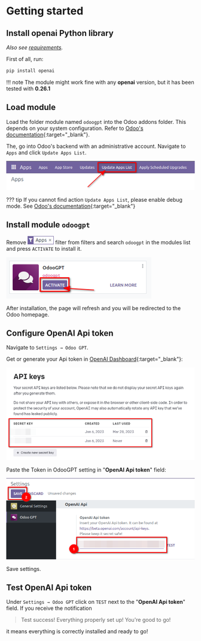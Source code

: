 # Getting started


## Install openai Python library

*Also see [requirements](/docs/installation/requirements/).*

First of all, run: 

``` sh
pip install openai
```

!!! note
    The module might work fine with any **openai** version, but it has been tested with **0.26.1**


## Load module

Load the folder module named `odoogpt` into the Odoo addons folder. This depends on your system 
configuration. Refer to [Odoo's documentation](https://www.odoo.com/documentation/16.0/developer/reference/cli.html#cmdoption-odoo-bin-addons-path){:target="_blank"}.

The, go into Odoo's backend with an administrative account. Navigate to `Apps` and click `Update Apps List`. 

![Button Update Apps List](./getting-started/update-apps-list.png)

??? tip
    If you cannot find action `Update Apps List`, please enable debug mode. See 
    [Odoo's documentation](https://www.odoo.com/documentation/16.0/applications/general/developer_mode.html?highlight=debug){:target="_blank"}


## Install module `odoogpt`

Remove ![Apps](./getting-started/apps-filter.png) filter from filters and search `odoogpt` in the 
modules list and press `ACTIVATE` to install it. 

![Install and activate module](./getting-started/activate-module.png)

After installation, the page will refresh and you will be redirected to the Odoo homepage. 


## Configure OpenAI Api token

Navigate to `Settings → Odoo GPT`. 

Get or generate your Api token in [OpenAI Dashboard](https://platform.openai.com/account/api-keys){:target="_blank"}: 

![OpenAI Api Key in dashboard](./getting-started/openai-api-key.png)

Paste the Token in OdooGPT setting in "**OpenAI Api token**" field: 

![OpenAI Api Key in OdooGPT settings](./getting-started/odoogpt-api-key.png)

Save settings.


## Test OpenAI Api token

Under `Settings → Odoo GPT` click on `TEST` next to the "**OpenAI Api token**" field. 
If you receive the notification 

> Test success! Everything properly set up! You're good to go! 

it means everything is correctly installed and ready to go!
